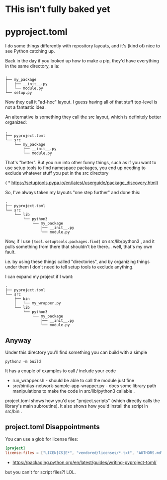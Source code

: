 # THis isn't fully baked yet

# pyproject.toml

I do some things differently with repository layouts, and it's (kind of)
nice to see Python catching up.

Back in the day if you looked up how to make a pip, they'd have everything
in the same directory, a la:

```
.
├── my_package
│   ├── __init__.py
│   └── module.py
└── setup.py
```

Now they call it "ad-hoc" layout.  I guess having all of that stuff top-level
is not a fantastic idea.

An alternative is something they call the src layout, which is definitely
better organized:
```
.
├── pyproject.toml
└── src
    └── my_package
        ├── __init__.py
        └── module.py
```

That's "better".  But you run into other funny things, such as
if you want to use setup tools to find namespace packages, you
end up needing to exclude whatever stuff you put in the src
directory

( * https://setuptools.pypa.io/en/latest/userguide/package_discovery.html)

So, I've always taken my layouts "one step further" and done this:

```
.
├── pyproject.toml
└── src
    └── lib
        └── python3
            └── my_package
                ├── __init__.py
                └── module.py
```

Now, if I use  ```[tool.setuptools.packages.find]``` on src/lib/python3 , and it
pulls something from there that shouldn't be there... well, that's my own fault.

i.e. by using these things called "directories", and by organizing things under them
I don't need to tell setup tools to exclude anything.

I can expand my project if I want:
```
.
├── pyproject.toml
└── src
    ├── bin
    │   └── my_wrapper.py
    └── lib
        └── python3
            └── my_package
                ├── __init__.py
                └── module.py
```

## Anyway

Under this directory you'll find something you can build with a simple
```
python3 -m build
```

It has a couple of examples to call / include your code

* run_wrapper.sh - should be able to call the module just fine
* src/bin/ias-network-sample-app-wrapper.py - does some library path manipulations
to make the code in src/lib/python3 callable .

project.toml shows how you'd use "project.scripts" (which directly calls the library's main
subroutine).  It also shows how you'd install the script in src/bin .

## project.toml Disappointments

You can use a glob for license files:
```toml
[project]
license-files = ["LICEN[CS]E*", "vendored/licenses/*.txt", "AUTHORS.md"]
```
* https://packaging.python.org/en/latest/guides/writing-pyproject-toml/

but you can't for script files?!  LOL.


